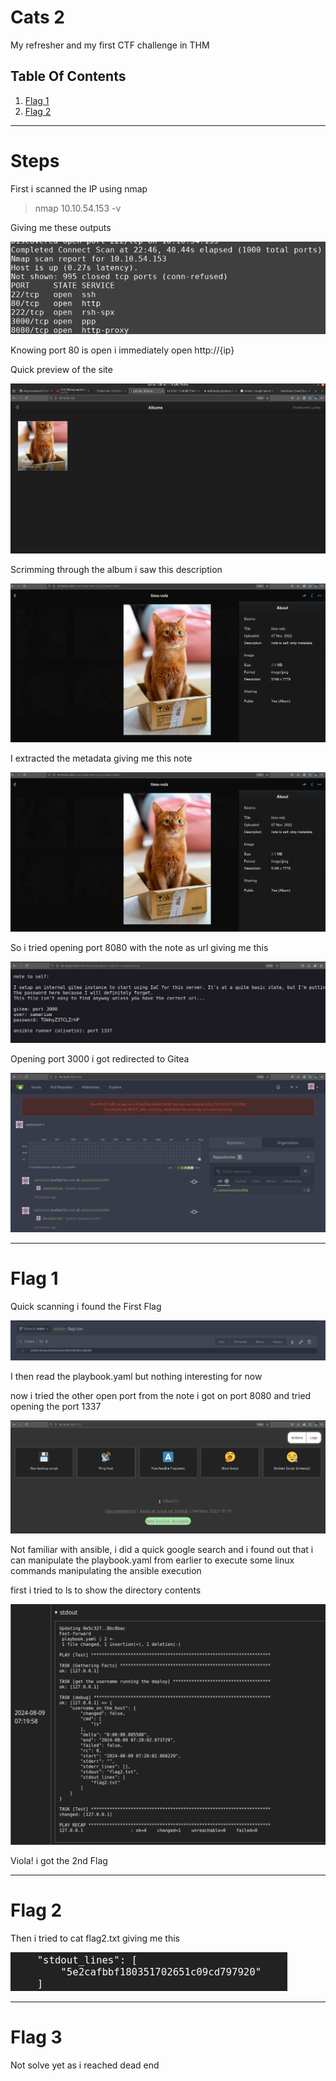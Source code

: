 # Cats 2

My refresher and my first CTF challenge in THM

## Table Of Contents

1. [Flag 1](#flag1)
2. [Flag 2](#flag2)
---
# Steps

First i scanned the IP using nmap
>nmap 10.10.54.153 -v

Giving me these outputs

![alt text](image.png)

Knowing port 80 is open i immediately open http://{ip}

Quick preview of the site 

![alt text](image-1.png)

Scrimming through the album i saw this description

![alt text](image-2.png)

I extracted the metadata giving me this note

![alt text](image-3.png)

So i tried opening port 8080 with the note as url giving me this 

![alt text](image-5.png)

Opening port 3000 i got redirected to Gitea

![alt text](image-7.png)

---
# Flag 1
Quick scanning i found the First Flag

![alt text](image-9.png)

I then read the playbook.yaml but nothing interesting for now

now i tried the other open port from the note i got on port 8080 and tried opening the port 1337 

![alt text](image-10.png)

Not familiar with ansible, i did a quick google search and i found out that i can manipulate the playbook.yaml from earlier to execute some linux commands manipulating the ansible execution

first i tried to ls to show the directory contents 

![alt text](image-12.png)

Viola! i got the 2nd Flag

---
# Flag 2

Then i tried to cat flag2.txt giving me this 

![alt text](image-13.png)

---

# Flag 3

Not solve yet as i reached dead end
